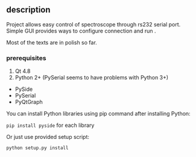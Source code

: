 ## description

Project allows easy control of spectroscope through rs232 serial port. 
Simple GUI provides ways to configure connection and run .

Most of the texts are in polish so far.

### prerequisites

1. Qt 4.8
2. Python 2+ (PySerial seems to have problems with Python 3+)
  * PySide
  * PySerial
  * PyQtGraph

You can install Python libraries using pip command after installing Python:

`pip install pyside` for each library

Or just use provided setup script:

`python setup.py install`

